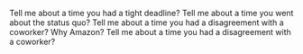 Tell me about a time you had a tight deadline?
Tell me about a time you went about the status quo?
Tell me about a time you had a disagreement with a coworker?
Why Amazon?
Tell me about a time you had a disagreement with a coworker?
